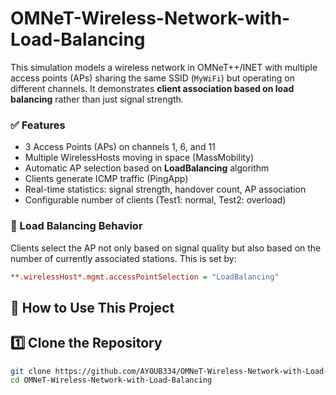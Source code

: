 # OMNeT-Wireless-Network-with-Load-Balancing
This simulation models a wireless network in OMNeT++/INET with multiple access points (APs) sharing the same SSID (`MyWiFi`) but operating on different channels. It demonstrates **client association based on load balancing** rather than just signal strength.

### ✅ Features
- 3 Access Points (APs) on channels 1, 6, and 11
- Multiple WirelessHosts moving in space (MassMobility)
- Automatic AP selection based on **LoadBalancing** algorithm
- Clients generate ICMP traffic (PingApp)
- Real-time statistics: signal strength, handover count, AP association
- Configurable number of clients (Test1: normal, Test2: overload)

### 🔄 Load Balancing Behavior
Clients select the AP not only based on signal quality but also based on the number of currently associated stations. This is set by:

```ini
**.wirelessHost*.mgmt.accessPointSelection = "LoadBalancing"
```

## 🧪 How to Use This Project


## 1️⃣ Clone the Repository
```bash
git clone https://github.com/AYOUB334/OMNeT-Wireless-Network-with-Load-Balancing.git
cd OMNeT-Wireless-Network-with-Load-Balancing
```
